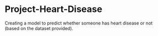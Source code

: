 # Project-Heart-Disease
Creating a model to predict whether someone has heart disease or not (based on the dataset provided).
